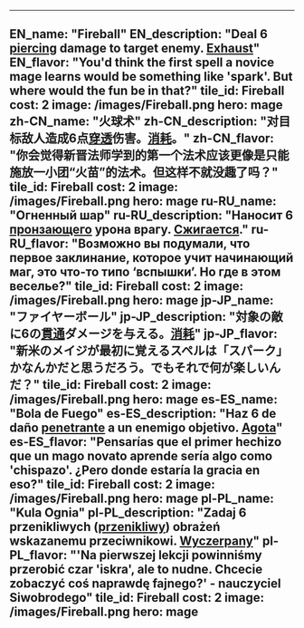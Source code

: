 ---

EN_name: "Fireball"
EN_description: "Deal 6 <u>piercing</u> damage to target enemy.  <u>Exhaust</u>"
EN_flavor: "You'd think the first spell a novice mage learns would be something like 'spark'. But where would the fun be in that?"
tile_id: Fireball
cost: 2
image: /images/Fireball.png
hero: mage
zh-CN_name: "火球术"
zh-CN_description: "对目标敌人造成6点<u>穿透</u>伤害。<u>消耗</u>。"
zh-CN_flavor: "你会觉得新晋法师学到的第一个法术应该更像是只能施放一小团“火苗”的法术。但这样不就没趣了吗？"
tile_id: Fireball
cost: 2
image: /images/Fireball.png
hero: mage
ru-RU_name: "Огненный шар"
ru-RU_description: "Наносит 6 <u>пронзающего</u> урона врагу. <u>Сжигается</u>."
ru-RU_flavor: "Возможно вы подумали, что первое заклинание, которое учит начинающий маг, это что-то типо ‘вспышки’. Но где в этом веселье?"
tile_id: Fireball
cost: 2
image: /images/Fireball.png
hero: mage
jp-JP_name: "ファイヤーボール"
jp-JP_description: "対象の敵に6の<u>貫通</u>ダメージを与える。<u>消耗</u>"
jp-JP_flavor: "新米のメイジが最初に覚えるスペルは「スパーク」かなんかだと思うだろう。でもそれで何が楽しいんだ？"
tile_id: Fireball
cost: 2
image: /images/Fireball.png
hero: mage
es-ES_name: "Bola de Fuego"
es-ES_description: "Haz 6 de daño <u>penetrante</u> a un enemigo objetivo. <u>Agota</u>"
es-ES_flavor: "Pensarías que el primer hechizo que un mago novato aprende sería algo como 'chispazo'. ¿Pero donde estaría la gracia en eso?"
tile_id: Fireball
cost: 2
image: /images/Fireball.png
hero: mage
pl-PL_name: "Kula Ognia"
pl-PL_description: "Zadaj 6 przenikliwych (<u>przenikliwy</u>) obrażeń wskazanemu przeciwnikowi. <u>Wyczerpany</u>"
pl-PL_flavor: "'Na pierwszej lekcji powinniśmy przerobić czar 'iskra', ale to nudne. Chcecie zobaczyć coś naprawdę fajnego?' - nauczyciel Siwobrodego"
tile_id: Fireball
cost: 2
image: /images/Fireball.png
hero: mage
---